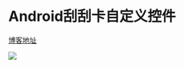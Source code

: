 # Android刮刮卡自定义控件
[博客地址](https://www.cnblogs.com/sixrain/p/7323352.html)

![](https://ws1.sinaimg.cn/large/006ISEZBly1frrgjikw42j30ly0kjjyv.jpg)
